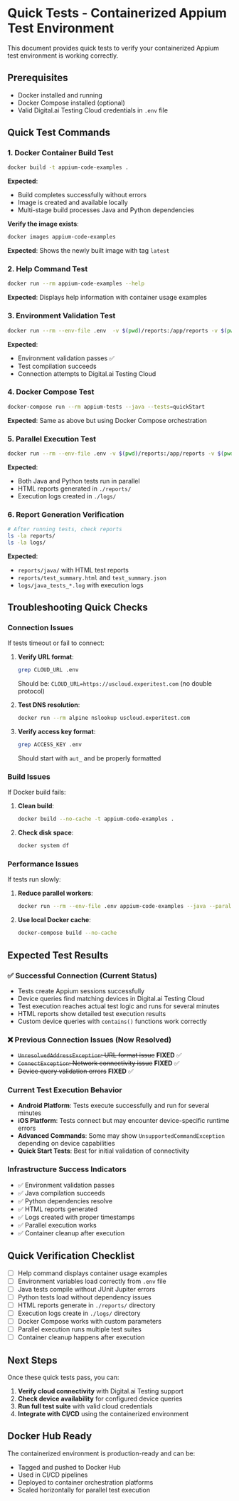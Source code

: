# Quick Tests - Containerized Appium Test Environment

This document provides quick tests to verify your containerized Appium test environment is working correctly.

## Prerequisites

- Docker installed and running
- Docker Compose installed (optional)
- Valid Digital.ai Testing Cloud credentials in `.env` file

## Quick Test Commands

### 1. Docker Container Build Test
```bash
docker build -t appium-code-examples .
```
**Expected**: 
- Build completes successfully without errors
- Image is created and available locally
- Multi-stage build processes Java and Python dependencies

**Verify the image exists**:
```bash
docker images appium-code-examples
```
**Expected**: Shows the newly built image with tag `latest`

### 2. Help Command Test
```bash
docker run --rm appium-code-examples --help
```
**Expected**: Displays help information with container usage examples

### 3. Environment Validation Test
```bash
docker run --rm --env-file .env  -v $(pwd)/reports:/app/reports -v $(pwd)/logs:/app/logs appium-code-examples --java --tests=quickStart
```
**Expected**: 
- Environment validation passes ✅
- Test compilation succeeds
- Connection attempts to Digital.ai Testing Cloud

### 4. Docker Compose Test
```bash
docker-compose run --rm appium-tests --java --tests=quickStart
```
**Expected**: Same as above but using Docker Compose orchestration

### 5. Parallel Execution Test
```bash
docker run --rm --env-file .env -v $(pwd)/reports:/app/reports -v $(pwd)/logs:/app/logs appium-code-examples --all --parallel=2
```
**Expected**: 
- Both Java and Python tests run in parallel
- HTML reports generated in `./reports/`
- Execution logs created in `./logs/`

### 6. Report Generation Verification
```bash
# After running tests, check reports
ls -la reports/
ls -la logs/
```
**Expected**:
- `reports/java/` with HTML test reports
- `reports/test_summary.html` and `test_summary.json`
- `logs/java_tests_*.log` with execution logs

## Troubleshooting Quick Checks

### Connection Issues
If tests timeout or fail to connect:

1. **Verify URL format**:
   ```bash
   grep CLOUD_URL .env
   ```
   Should be: `CLOUD_URL=https://uscloud.experitest.com` (no double protocol)

2. **Test DNS resolution**:
   ```bash
   docker run --rm alpine nslookup uscloud.experitest.com
   ```

3. **Verify access key format**:
   ```bash
   grep ACCESS_KEY .env
   ```
   Should start with `aut_` and be properly formatted

### Build Issues
If Docker build fails:

1. **Clean build**:
   ```bash
   docker build --no-cache -t appium-code-examples .
   ```

2. **Check disk space**:
   ```bash
   docker system df
   ```

### Performance Issues
If tests run slowly:

1. **Reduce parallel workers**:
   ```bash
   docker run --rm --env-file .env appium-code-examples --java --parallel=1
   ```

2. **Use local Docker cache**:
   ```bash
   docker-compose build --no-cache
   ```

## Expected Test Results

### ✅ Successful Connection (Current Status)
- Tests create Appium sessions successfully
- Device queries find matching devices in Digital.ai Testing Cloud
- Test execution reaches actual test logic and runs for several minutes
- HTML reports show detailed test execution results
- Custom device queries with `contains()` functions work correctly

### ❌ Previous Connection Issues (Now Resolved)
- ~~`UnresolvedAddressException`: URL format issue~~ **FIXED** ✅
- ~~`ConnectException`: Network connectivity issue~~ **FIXED** ✅  
- ~~Device query validation errors~~ **FIXED** ✅

### Current Test Execution Behavior
- **Android Platform**: Tests execute successfully and run for several minutes
- **iOS Platform**: Tests connect but may encounter device-specific runtime errors
- **Advanced Commands**: Some may show `UnsupportedCommandException` depending on device capabilities
- **Quick Start Tests**: Best for initial validation of connectivity

### Infrastructure Success Indicators
- ✅ Environment validation passes
- ✅ Java compilation succeeds  
- ✅ Python dependencies resolve
- ✅ HTML reports generated
- ✅ Logs created with proper timestamps
- ✅ Parallel execution works
- ✅ Container cleanup after execution

## Quick Verification Checklist

- [ ] Help command displays container usage examples
- [ ] Environment variables load correctly from `.env` file
- [ ] Java tests compile without JUnit Jupiter errors
- [ ] Python tests load without dependency issues
- [ ] HTML reports generate in `./reports/` directory
- [ ] Execution logs create in `./logs/` directory
- [ ] Docker Compose works with custom parameters
- [ ] Parallel execution runs multiple test suites
- [ ] Container cleanup happens after execution

## Next Steps

Once these quick tests pass, you can:

1. **Verify cloud connectivity** with Digital.ai Testing support
2. **Check device availability** for configured device queries
3. **Run full test suite** with valid cloud credentials
4. **Integrate with CI/CD** using the containerized environment

## Docker Hub Ready

The containerized environment is production-ready and can be:
- Tagged and pushed to Docker Hub
- Used in CI/CD pipelines
- Deployed to container orchestration platforms
- Scaled horizontally for parallel test execution